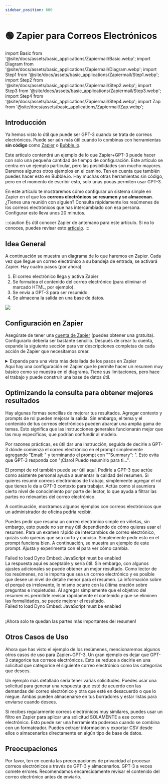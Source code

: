 ```yaml
---
sidebar_position: 600
---
```


# 🟢 Zapier para Correos Electrónicos

import Basic from '@site/docs/assets/basic_applications/Zapiermail/Basic.webp';
import Diagram from '@site/docs/assets/basic_applications/Zapiermail/Diagram.webp';
import Step1 from '@site/docs/assets/basic_applications/Zapiermail/Step1.webp';
import Step2 from '@site/docs/assets/basic_applications/Zapiermail/Step2.webp';
import Step3 from '@site/docs/assets/basic_applications/Zapiermail/Step3.webp';
import Step4 from '@site/docs/assets/basic_applications/Zapiermail/Step4.webp';
import Zap from '@site/docs/assets/basic_applications/Zapiermail/Zap.webp';

## Introducción

Ya hemos visto lo útil que puede ser GPT-3 cuando se trata de correos electrónicos. Puede ser aún más útil cuando lo combinas con herramientas **sin código** como [Zapier](https://zapier.com) o [Bubble.io](https://bubble.io).

Este artículo contendrá un ejemplo de lo que Zapier+GPT-3 puede hacer con solo una pequeña cantidad de tiempo de configuración. Este artículo se centra en un ejemplo particular, pero las posibilidades son mucho mayores. Daremos algunos otros ejemplos en el camino. Ten en cuenta que también puedes hacer esto en Bubble.io. Hay muchas otras herramientas sin código, pero en el momento de escribir esto, solo unas pocas permiten usar GPT-3.

En este artículo te mostraremos cómo configurar un sistema simple en Zapier en el que los **correos electrónicos se resumen y se almacenan**. ¿Tienes una reunión con alguien? Consulta rápidamente los resúmenes de los correos electrónicos que has intercambiado con esa persona. Configurar esto lleva unos 20 minutos.

:::caution
Es útil conocer Zapier de antemano para este artículo. Si no lo conoces, puedes revisar esto:[articulo](https://zapier.com/learn/).
:::

## Idea General

A continuación se muestra un diagrama de lo que haremos en Zapier. Cada vez que llegue un correo electrónico a su bandeja de entrada, se activará Zapier. Hay cuatro pasos (por ahora):

1.  El correo electrónico llega y activa Zapier
1.  Se formatea el contenido del correo electrónico (para eliminar el marcado HTML, por ejemplo).
1.  Se envía a GPT-3 para ser resumido.
1.  Se almacena la salida en una base de datos.

<div style={{textAlign: 'left'}}>
  <img src={Diagram} style={{width: "500px"}} />
</div>

## Configuración en Zapier

Asegúrate de tener una [cuenta de Zapier](https://zapier.com/sign-up) (puedes obtener una gratuita). Configurarlo debería ser bastante sencillo. Después de crear tu cuenta, expande la siguiente sección para ver descripciones completas de cada acción de Zapier que necesitamos crear.

<details>
  <summary>Expanda para una vista más detallada de los pasos en Zapier</summary>
  <div>
  Así es como finalmente se verá el diagrama de acción de Zapier.
    <div><div style={{textAlign: 'left'}}>
  <img src={Zap} style={{width: "500px"}} />
</div></div>
    <br/>
    <details>
      <summary>
      Paso 1: Disparador de Gmail en nuevos correos electrónicos entrantes (se utiliza Gmail aquí)
      </summary>
      <div>
        <div style={{textAlign: 'left'}}>
    <img src={Step1} style={{width: "500px"}} />
        </div>
      </div>
    </details>
    <details>
      <summary>
       Paso 2: Formatter para el contenido del correo electrónico
      </summary>
      <div>
        <div style={{textAlign: 'left'}}>
  <img src={Step2} style={{width: "500px"}} />
</div>
      </div>
    </details>
    <details>
      <summary>
        Paso 3: Solicitando el contenido del correo electrónico
        <br/>
      </summary>
      <div>
        <div style={{textAlign: 'left'}}>
  <img src={Step3} style={{width: "500px"}} />
</div>
      </div>
    </details>
    <details>
      <summary>
        Paso 4: Agregarlo a una base de datos
      </summary>
      <div>
        <div style={{textAlign: 'left'}}>
  <img src={Step4} style={{width: "500px"}} />
</div>
      </div>
    </details>
  </div>
</details>
Aquí hay una configuración en Zapier que le permite hacer un resumen muy básico como se muestra en el diagrama. Tiene sus limitaciones, pero hace el trabajo y puede construir una base de datos útil.

## Optimizando la consulta para obtener mejores resultados

Hay algunas formas sencillas de mejorar tus resultados. Agregar contexto y prompts de rol pueden mejorar la salida. Sin embargo, el tema y el contenido de tus correos electrónicos pueden abarcar una amplia gama de temas. Esto significa que las instrucciones generales funcionarán mejor que las muy específicas, que podrían confundir al modelo.

Por razones prácticas, es útil dar una instrucción, seguida de decirle a GPT-3 dónde comienza el correo electrónico en el prompt simplemente agregando "Email: " y terminando el prompt con ""Summary": ". Esto evita que GPT-3 responda con "¡Claro! Puedo resumirlo para ti...".

El prompt de rol también puede ser útil aquí. Pedirle a GPT-3 que actúe como asistente personal ayuda a aumentar la calidad del resumen. Si quieres resumir correos electrónicos de trabajo, simplemente agregar el rol que tienes le da a GPT-3 contexto para trabajar. Actúa como si asumiera cierto nivel de conocimiento por parte del lector, lo que ayuda a filtrar las partes no relevantes del correo electrónico.

A continuación, mostramos algunos ejemplos con correos electrónicos que un administrador de oficina podría recibir.

Puedes pedir que resuma un correo electrónico simple en viñetas, sin embargo, esto puede no ser muy útil dependiendo de cómo quieras usar el resumen. Para un examen rápido de intercambios de correo electrónico, quizás solo quieras que sea corto y conciso. Simplemente pedir esto en el prompt funciona bien. A continuación, se muestra un ejemplo de este prompt. Ajusta y experimenta con él para ver cómo cambia.

<div trydyno-embed="" openai-model="text-davinci-003" initial-prompt="Actúe como mi asistente personal. Soy un administrador de oficina. Resuma el siguiente correo electrónico de la manera más concisa posible, ignorando el encabezado y pie de página y cualquier correo electrónico anterior.. \n\nCorreo Electrónico: Solicitud de suministros de oficina adicionales Estimado Administrador de Oficina, Espero que este correo electrónico le encuentre bien. Me dirijo a usted para solicitar suministros de oficina adicionales para nuestro equipo. Como sabe, últimamente hemos estado experimentando un alto volumen de trabajo y hemos estado utilizando nuestros suministros a un ritmo más rápido de lo habitual. Agradeceríamos mucho si pudiera proporcionarnos los siguientes elementos: Papel de impresora Cartuchos de tinta para la impresora HP en la sala de conferencias Notas adhesivas Clips de carpeta Marcadores Por favor, háganos saber si hay alguna pregunta o inquietud, y cuándo podemos esperar la entrega de los suministros. Gracias por su ayuda. \n\nAtentamente, Tu Nombre:\n" initial-response="Solicitud de suministros de oficina adicionales debido a alta carga de trabajo. Lista de elementos solicitados: papel de impresora, cartuchos de tinta para la impresora HP en la sala de conferencias, notas adhesivas, clips de carpeta y marcadores. Se solicita información sobre la entrega y si hay alguna pregunta o inquietud." max-tokens="256" box-rows="15" model-temp="0.0" top-p="0">
    <noscript>Failed to load Dyno Embed: JavaScript must be enabled</noscript>
</div>
La respuesta aquí es aceptable y sería útil. Sin embargo, con algunos ajustes adicionales se puede obtener un mejor resultado. Como lector de los resúmenes, no le importa que sea un correo electrónico y es posible que desee un nivel de detalle menor para el resumen. La información sobre el porqué es irrelevante, lo mismo ocurre con la última oración sobre preguntas e inquietudes. Al agregar simplemente que el objetivo del resumen es permitirle revisar rápidamente el contenido y que se eliminen las formalidades, se puede mejorar el resultado.

<div trydyno-embed="" openai-model="text-davinci-003" initial-prompt="Actúa como mi asistente personal. Soy un administrador de oficina. Resume el siguiente correo electrónico lo más concisamente posible, ignorando el encabezado, pie de página y cualquier correo electrónico anterior. Quiero usar el resumen para revisar rápidamente los correos electrónicos. Elimina cualquier formalidad. \n\nCorreo Electrónico:Solicitud de suministros de oficina adicionales Estimado Administrador de Oficina, Me dirijo a usted para solicitar suministros de oficina adicionales para nuestro equipo. Como sabe, últimamente hemos estado experimentando un alto volumen de trabajo y hemos estado utilizando nuestros suministros a un ritmo más rápido de lo habitual. Agradeceríamos mucho si pudiera proporcionarnos los siguientes elementos: Papel de impresora Cartuchos de tinta para la impresora HP en la sala de conferencias Notas adhesivas Clips de carpeta Marcadores Por favor, háganos saber cuándo podemos esperar la entrega de los suministros. Gracias por su ayuda. \n\nAtentamente, Tu Nombre:\n" initial-response="Solicitud de suministros de oficina adicionales - papel de impresora, cartuchos de tinta para impresora HP, notas adhesivas, clips de carpeta y marcadores." max-tokens="256" box-rows="15" model-temp="0.0" top-p="0">
    <noscript>Failed to load Dyno Embed: JavaScript must be enabled</noscript>
</div>

<br/>¡Ahora solo te quedan las partes más importantes del resumen!

## Otros Casos de Uso

Ahora que has visto el ejemplo de los resúmenes, mencionaremos algunos otros casos de uso para Zapier+GPT-3. Un gran ejemplo es dejar que GPT-3 categorice tus correos electrónicos. Esto se reduce a decirle en una solicitud que categorice el siguiente correo electrónico como las categorías que desees.

Un ejemplo más detallado sería tener varias solicitudes. Puedes usar una solicitud para generar una respuesta que esté de acuerdo con las demandas del correo electrónico y otra que esté en desacuerdo o que lo niegue. Ambas pueden almacenarse en tus borradores y estar listas para enviarse cuando desees.

Si recibes regularmente correos electrónicos muy similares, puedes usar un filtro en Zapier para aplicar una solicitud SOLAMENTE a ese correo electrónico. Esto puede ser una herramienta poderosa cuando se combina con un formateador. Puedes extraer información y exportar CSV desde ellos o almacenarlos directamente en algún tipo de base de datos.

## Preocupaciones

Por favor, ten en cuenta las preocupaciones de privacidad al procesar correos electrónicos a través de GPT-3 y almacenarlos. GPT-3 a veces comete errores. Recomendamos encarecidamente revisar el contenido del correo electrónico antes de enviarlo.
